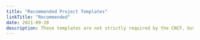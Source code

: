 ```yaml
---
title: "Recommended Project Templates"
linkTitle: "Recommended"
date: 2021-09-20
description: These templates are not strictly required by the CNCF, but we highly recommend that you add them to your project.
---
```



